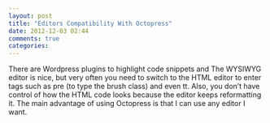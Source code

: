 ```yaml
---
layout: post
title: "Editors Compatibility With Octopress"
date: 2012-12-03 02:44
comments: true
categories: 
---
```

There are Wordpress plugins to highlight code snippets and The WYSIWYG editor is nice, but very often you need to switch to the HTML editor to enter tags such as pre (to type the brush class) and even tt. Also, you don’t have control of how the HTML code looks because the editor keeps reformatting it. The main advantage of using Octopress is that I can use any editor I want.
